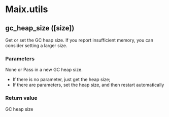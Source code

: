 Maix.utils
=====


## gc_heap_size ([size])

Get or set the GC heap size. If you report insufficient memory, you can consider setting a larger size.

### Parameters

None or Pass in a new GC heap size.
* If there is no parameter, just get the heap size;
* If there are parameters, set the heap size, and then restart automatically

### Return value

GC heap size


